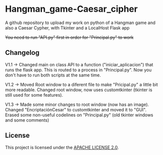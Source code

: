 # Hangman_game-Caesar_cipher

A github repository to upload my work on python of a Hangman game and also a Caesar Cypher, with Tkinter and a LocalHost Flask app

~~You need to run "API.py" first in order for "Principal.py" to work~~

## Changelog
V1.1 -> Changed main on class API to a function ("iniciar_aplicacion") that runs the flask app. This is routed to a process in "Principal.py". Now you don't have to run both scripts at the same time.

V1.2 -> Moved Root window to a diferent file to make "Pricipal.py" a little bit more readable. Changed root window, now uses customtkinter (tkinter is still used for some features).

V1.3 -> Made some minor changes to root window (now has an image). Changed "EncriptaciónCesar" to customtkinter and moved it to "GUI". Erased some non-useful codelines on "Principal.py" (old tkinter windows and some comments)

## License
This project is licensed under the [APACHE LICENSE 2.0](LICENSE).
